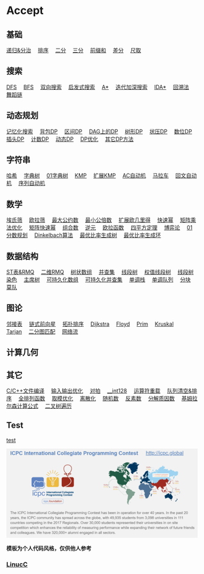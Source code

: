 # Accept

## 基础

[递归&分治](conquer.md)&emsp;
[排序](sort.md)&emsp;
[二分](binary.md)&emsp;
[三分](three_points.md)&emsp;
[前缀和](prefix_sum.md)&emsp;
[差分](difference.md)&emsp;
[尺取]()&emsp;

## 搜索

[DFS](dfs.md)&emsp;
[BFS](bfs.md)&emsp;
[双向搜索](bidirectional.md)&emsp;
[启发式搜索](heuristic.md)&emsp;
[A\*](astar.md)&emsp;
[迭代加深搜索](iterative.md)&emsp;
[IDA\*](idastar.md)&emsp;
[回溯法](backtracking.md)&emsp;
[舞蹈链](dancing_links.md)&emsp;

## 动态规划

[记忆化搜索](memo.md)&emsp;
[背包DP](pack_dp.md)&emsp;
[区间DP]()&emsp;
[DAG上的DP]()&emsp;
[树形DP]()&emsp;
[状压DP]()&emsp;
[数位DP](number.md)&emsp;
[插头DP]()&emsp;
[计数DP]()&emsp;
[动态DP]()&emsp;
[DP优化]()&emsp;
[其它DP方法]()&emsp;

## 字符串

[哈希](hash.md)&emsp;
[字典树](trie.md)&emsp;
[01字典树](01trie.md)&emsp;
[KMP](kmp.md)&emsp;
[扩展KMP](exkmp.md)&emsp;
[AC自动机](ac_automaton.md)&emsp;
[马拉车](manacher.md)&emsp;
[回文自动机](pam.md)&emsp;
[序列自动机](seq_automaton.md)&emsp;

## 数学

[埃氏筛](sieve.md)&emsp;
[欧拉筛](oulashai.md)&emsp;
[最大公约数](gcd.md)&emsp;
[最小公倍数](lcm.md)&emsp;
[扩展欧几里得](exgcd.md)&emsp;
[快速幂](quick_pow.md)&emsp;
[矩阵乘法优化]()&emsp;
[矩阵快速幂]()&emsp;
[组合数]()&emsp;
[逆元]()&emsp;
[欧拉函数]()&emsp;
[四平方定理]()&emsp;
[博弈论]()&emsp;
[01分数规划]()&emsp;
[Dinkelbach算法]()&emsp;
[最优比率生成树]()&emsp;
[最优比率生成环]()&emsp;

## 数据结构

[ST表&RMQ](rmq.md)&emsp;
[二维RMQ](rmq2.md)&emsp;
[树状数组]()&emsp;
[并查集]()&emsp;
[线段树]()&emsp;
[权值线段树]()&emsp;
[线段树染色]()&emsp;
[主席树]()&emsp;
[可持久化数组]()&emsp;
[可持久化并查集]()&emsp;
[单调栈]()&emsp;
[单调队列]()&emsp;
[分块]()&emsp;
[莫队]()&emsp;

## 图论

[邻接表](adjacency_list.md)&emsp;
[链式前向星](star.md)&emsp;
[拓扑排序](topo.md)&emsp;
[Dijkstra](dijkstra.md)&emsp;
[Floyd](floyd.md)&emsp;
[Prim](prim.md)&emsp;
[Kruskal](kruskal.md)&emsp;
[Tarjan](tarjan.md)&emsp;
[二分图匹配]()&emsp;
[网络流]()&emsp;

## 计算几何

## 其它

[C/C++文件编译](compile.md)&emsp;
[输入输出优化](input_output.md)&emsp;
[对拍](duipai.md)&emsp;
[__int128](int128.md)&emsp;
[运算符重载](operator.md)&emsp;
[队列清空&排序](que_clear.md)&emsp;
[全排列函数]()&emsp;
[取模优化](mod.md)&emsp;
[离散化](discretization.md)&emsp;
[随机数](random.md)&emsp;
[反素数](anti_prime.md)&emsp;
[分解质因数](Prime_factors.md)&emsp;
[基姆拉尔森计算公式](kim_larsen.md)&emsp;
[二叉树遍历](binary_tree.md)&emsp;

## Test

[test](test.md)&emsp;


![icpc](icpc.png)






**模板为个人代码风格，仅供他人参考**


### [LinucC](LinuxC/README.md)
